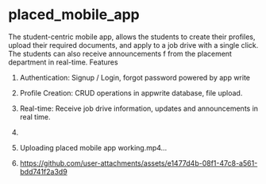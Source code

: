 # placed_mobile_app

The student-centric mobile app, allows the students to create their profiles, upload their required documents, and apply to a job drive with a single click. The students can also receive announcements f from the placement department in real-time. 
Features
1. Authentication: Signup / Login, forgot password powered by app write
2. Profile Creation: CRUD operations in appwrite database, file upload.
3. Real-time: Receive job drive information, updates and announcements in real time.
4. 
5. Uploading placed mobile app working.mp4…

6. https://github.com/user-attachments/assets/e1477d4b-08f1-47c8-a561-bdd741f2a3d9

